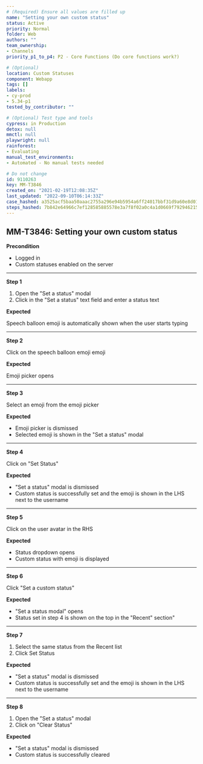 ```yaml
---
# (Required) Ensure all values are filled up
name: "Setting your own custom status"
status: Active
priority: Normal
folder: Web
authors: ""
team_ownership:
- Channels
priority_p1_to_p4: P2 - Core Functions (Do core functions work?)

# (Optional)
location: Custom Statuses
component: Webapp
tags: []
labels:
- cy-prod
- 5.34-p1
tested_by_contributor: ""

# (Optional) Test type and tools
cypress: in Production
detox: null
mmctl: null
playwright: null
rainforest:
- Evaluating
manual_test_environments:
- Automated - No manual tests needed

# Do not change
id: 9110263
key: MM-T3846
created_on: "2021-02-19T12:08:35Z"
last_updated: "2022-09-10T06:14:33Z"
case_hashed: a3525acf5baa50aaac2755a296e94b5954a6ff24017bbf31d9a60e8d0133ac715668646a6e92503ac39927699c4bc8d0
steps_hashed: 7b842e64966c7ef128585885578e3a7f8f02a0c4a1d0669f792946215b88e9f52142d6331691ebf7480e1cc661f751ab
---
```


<!-- (Auto-generated) Based on frontmatter's "key" and "name" -->

## MM-T3846: Setting your own custom status

**Precondition**

- Logged in
- Custom statuses enabled on the server

---

**Step 1**

1. Open the "Set a status" modal
2. Click in the "Set a status" text field and enter a status text

**Expected**

Speech balloon emoji is automatically shown when the user starts typing

---

**Step 2**

Click on the speech balloon emoji emoji

**Expected**

Emoji picker opens

---

**Step 3**

Select an emoji from the emoji picker

**Expected**

- Emoji picker is dismissed
- Selected emoji is shown in the "Set a status" modal

---

**Step 4**

Click on "Set Status"

**Expected**

- "Set a status" modal is dismissed
- Custom status is successfully set and the emoji is shown in the LHS next to the username

---

**Step 5**

Click on the user avatar in the RHS

**Expected**

- Status dropdown opens
- Custom status with emoji is displayed

---

**Step 6**

Click "Set a custom status"

**Expected**

- "Set a status modal" opens
- Status set in step 4 is shown on the top in the "Recent" section"

---

**Step 7**

1. Select the same status from the Recent list
2. Click Set Status

**Expected**

- "Set a status" modal is dismissed
- Custom status is successfully set and the emoji is shown in the LHS next to the username

---

**Step 8**

1. Open the "Set a status" modal
2. Click on "Clear Status"

**Expected**

- "Set a status" modal is dismissed
- Custom status is successfully cleared
